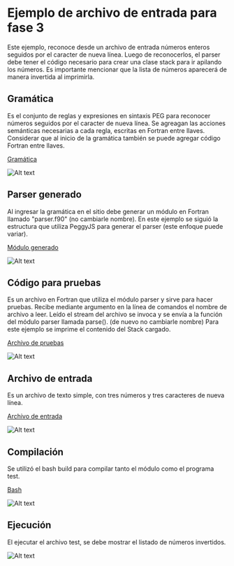 # Ejemplo de archivo de entrada para fase 3

Este ejemplo, reconoce desde un archivo de entrada números enteros seguidos por el caracter de nueva línea.
Luego de reconocerlos, el parser debe tener el código necesario para crear una clase stack para ir apilando los números.
Es importante mencionar que la lista de números aparecerá de manera invertida al imprimirla.

## Gramática

Es el conjunto de reglas y expresiones en sintaxis PEG para reconocer números seguidos por el caracter de nueva línea.
Se agreagan las acciones semánticas necesarias a cada regla, escritas en Fortran entre llaves. 
Considerar que al inicio de la gramática también se puede agregar código Fortran entre llaves.

[Gramática](grammar.peg)

![Alt text](img/1.png?raw=true "grammar.peg")

## Parser generado

Al ingresar la gramática en el sitio debe generar un módulo en Fortran llamado "parser.f90" (no cambiarle nombre).
En este ejemplo se siguió la estructura que utiliza PeggyJS para generar el parser (este enfoque puede variar).

[Módulo generado](parser.f90)

![Alt text](img/2.png?raw=true "parser.f90")

## Código para pruebas

Es un archivo en Fortran que utiliza el módulo parser y sirve para hacer pruebas.
Recibe mediante argumento en la línea de comandos el nombre de archivo a leer.
Leído el stream del archivo se invoca y se envía a la función del módulo parser llamada parse(). (de nuevo no cambiarle nombre)
Para este ejemplo se imprime el contenido del Stack cargado.

[Archivo de pruebas](test.f90)

![Alt text](img/3.png?raw=true "test.f90")

## Archivo de entrada

Es un archivo de texto simple, con tres números y tres caracteres de nueva línea.

[Archivo de entrada](test.txt)

![Alt text](img/4.png?raw=true "test.txt")


## Compilación

Se utilizó el bash build para compilar tanto el módulo como el programa test.

[Bash](build)

![Alt text](img/5.png?raw=true "build")


## Ejecución

El ejecutar el archivo test, se debe mostrar el listado de números invertidos.

![Alt text](img/6.png?raw=true "Ejecución")
